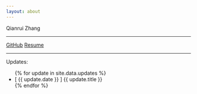 ```yaml
---
layout: about
---
```



<div class="about-title">Qianrui Zhang</div>

---

<div class="about-nav">
<a href="https://github.com/owen6314" target="_blank">GitHub</a>
<a href="https://drive.google.com/file/d/1IRQExna0gWKOf4UkZj91Ma0iXc38yxOV/view?usp=sharing" target="_blank">Resume</a>
</div>

---


Updates:
<nav>
<ul>
  {% for update in site.data.updates %}
  <li>
[ {{ update.date }} ] {{ update.title }}
  </li>
  {% endfor %}
</ul>
</nav>
